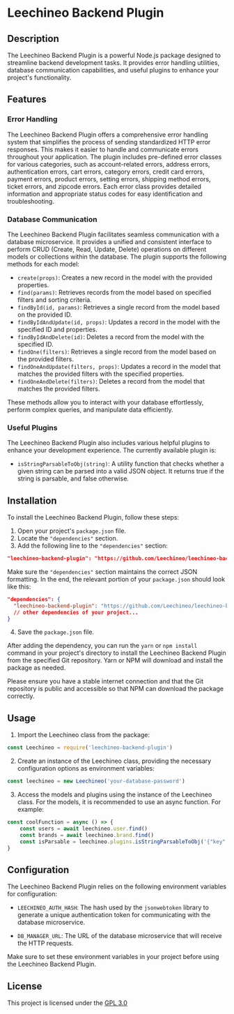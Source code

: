 # Leechineo Backend Plugin

## Description
The Leechineo Backend Plugin is a powerful Node.js package designed to streamline backend development tasks. It provides error handling utilities, database communication capabilities, and useful plugins to enhance your project's functionality.
## Features

### Error Handling
The Leechineo Backend Plugin offers a comprehensive error handling system that simplifies the process of sending standardized HTTP error responses. This makes it easier to handle and communicate errors throughout your application. The plugin includes pre-defined error classes for various categories, such as account-related errors, address errors, authentication errors, cart errors, category errors, credit card errors, payment errors, product errors, setting errors, shipping method errors, ticket errors, and zipcode errors. Each error class provides detailed information and appropriate status codes for easy identification and troubleshooting.

### Database Communication
The Leechineo Backend Plugin facilitates seamless communication with a database microservice. It provides a unified and consistent interface to perform CRUD (Create, Read, Update, Delete) operations on different models or collections within the database. The plugin supports the following methods for each model:

* `create(props)`: Creates a new record in the model with the provided properties.
* `find(params)`: Retrieves records from the model based on specified filters and sorting criteria.
* `findById(id, params)`: Retrieves a single record from the model based on the provided ID.
* `findByIdAndUpdate(id, props)`: Updates a record in the model with the specified ID and properties.
* `findByIdAndDelete(id)`: Deletes a record from the model with the specified ID.
* `findOne(filters)`: Retrieves a single record from the model based on the provided filters.
* `findOneAndUpdate(filters, props)`: Updates a record in the model that matches the provided filters with the specified properties.
* `findOneAndDelete(filters)`: Deletes a record from the model that matches the provided filters.

These methods allow you to interact with your database effortlessly, perform complex queries, and manipulate data efficiently.

### Useful Plugins
The Leechineo Backend Plugin also includes various helpful plugins to enhance your development experience. The currently available plugin is:

* `isStringParsableToObj(string)`: A utility function that checks whether a given string can be parsed into a valid JSON object. It returns true if the string is parsable, and false otherwise.
## Installation

To install the Leechineo Backend Plugin, follow these steps:

1. Open your project's `package.json` file.
2. Locate the `"dependencies"` section.
3. Add the following line to the `"dependencies"` section:

```json
"leechineo-backend-plugin": "https://github.com/Leechineo/leechineo-backend-plugin.git"
```
Make sure the `"dependencies"` section maintains the correct JSON formatting. In the end, the relevant portion of your `package.json` should look like this:

```json
"dependencies": {
  "leechineo-backend-plugin": "https://github.com/Leechineo/leechineo-backend-plugin.git",
  // other dependencies of your project...
}
```
4. Save the `package.json` file.

After adding the dependency, you can run the `yarn` or `npm install` command in your project's directory to install the Leechineo Backend Plugin from the specified Git repository. Yarn or NPM will download and install the package as needed.

Please ensure you have a stable internet connection and that the Git repository is public and accessible so that NPM can download the package correctly.
## Usage

1. Import the Leechineo class from the package:

```javascript
const Leechineo = require('leechineo-backend-plugin')
```
2. Create an instance of the Leechineo class, providing the necessary configuration options as environment variables:

```javascript
const leechineo = new Leechineo('your-database-password')
```
3. Access the models and plugins using the instance of the Leechineo class. For the models, it is recommended to use an async function. For example:

```javascript
const coolFunction = async () => {
    const users = await leechineo.user.find()
    const brands = await leechineo.brand.find()
    const isParsable = leechineo.plugins.isStringParsableToObj('{"key": "value"}')
}
```

## Configuration

The Leechineo Backend Plugin relies on the following environment variables for configuration:

* `LEECHINEO_AUTH_HASH`: The hash used by the `jsonwebtoken` library to generate a unique authentication token for communicating with the database microservice.

* `DB_MANAGER_URL`: The URL of the database microservice that will receive the HTTP requests.

Make sure to set these environment variables in your project before using the Leechineo Backend Plugin.
## License

This project is licensed under the [GPL 3.0](/LICENSE)

